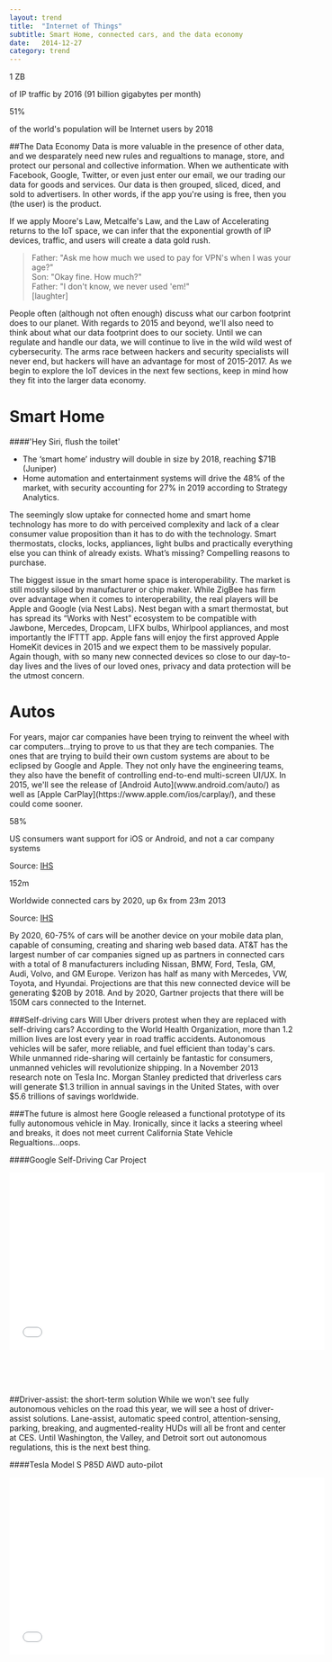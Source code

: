```yaml
---
layout: trend
title:  "Internet of Things"
subtitle: Smart Home, connected cars, and the data economy
date:   2014-12-27
category: trend
---
```


<!-- ##The Zettabyte (ZB) era
####More tubes ;-) -->
<!-- 
- By 2018, there will be nearly four billion global Internet users (more than 51 percent of the world's population), up from 2.5 billion in 2013
- Annual global IP traffic will pass the zettabyte (1000 exabytes) threshold by the end of 2016, and will reach 1.6 zettabytes per year by 2018. In 2016, global IP traffic will reach 1.1 zettabytes per year or 91.3 exabytes (one billion gigabytes) per month, and by 2018, global IP traffic will reach 1.6 zettabytes per year or 131.9exabytes per month.
- Global IP traffic has increased 5x over the past 5 years, and will increase threefold over 3x 5years. Overall, IP traffic will grow at a compound annual growth rate (CAGR) of 21 percent from 2013 to 2018.
- 2 internet devices per capita by 2018
- Broadband speeds will nearly triple by 2018. By 2018, global fixed broadband speeds will reach 42 Mbps, upfrom 16 Mbps in 2013.
 -->
<div class="grid">
	<div class="col-1-2-xs">
        <div class="stat">
            <p class="stat-num">1 ZB</p>
            <p class="stat-text">of IP traffic by 2016 (91 billion gigabytes per month)</p>
            <!-- <div class="source pull-right">Source: <a href="http://www.autonews.com/article/20140110/OEM06/301109910/the-race-to-market-the-connected-car">Cisco VNI</a></div> -->
        </div>
	</div>
	<div class="col-1-2-xs">
        <div class="stat">
            <p class="stat-num">51%</p>
            <p class="stat-text">of the world's population will be Internet users by 2018 </p>
            <!-- <div class="source pull-right">Source: <a href="http://www.autonews.com/article/20140110/OEM06/301109910/the-race-to-market-the-connected-car">Cisco VNI</a></div> -->
        </div>
	</div>
</div>



##The Data Economy
Data is more valuable in the presence of other data, and we desparately need new rules and regualtions to manage, store, and protect our personal and collective information. When we authenticate with Facebook, Google, Twitter, or even just enter our email, we our trading our data for goods and services. Our data is then grouped, sliced, diced, and sold to advertisers. In other words, if the app you're using is free, then you (the user) is the product.

If we apply Moore's Law, Metcalfe's Law, and the Law of Accelerating returns to the IoT space, we can infer that the exponential growth of IP devices, traffic, and users will create a data gold rush. 

 >Father: "Ask me how much we used to pay for VPN's when I was your age?"   
 >Son: "Okay fine. How much?"   
 >Father: "I don't know, we never used 'em!"   
 [laughter]

People often (although not often enough) discuss what our carbon footprint does to our planet. With regards to 2015 and beyond, we'll also need to think about what our data footprint does to our society. Until we can regulate and handle our data, we will continue to live in the wild wild west of cybersecurity. The arms race between hackers and security specialists will never end, but hackers will have an advantage for most of 2015-2017. As we begin to explore the IoT devices in the next few sections, keep in mind how they fit into the larger data economy. 

</div>
<div class="jumbo-inner jumbo--smart">
	<div class="container container-wide">
		<div class="jumbo-text vcenter">
			<h1 class="hero">Smart Home</h1>
		</div>
	</div>
</div>
<div class="container container-wide">
####'Hey Siri, flush the toilet'

- The ‘smart home’ industry will double in size by 2018, reaching $71B (Juniper)
- Home automation and entertainment systems will drive the 48% of the market, with security accounting for 27% in 2019 according to Strategy Analytics.

The seemingly slow uptake for connected home and smart home technology has more to do with perceived complexity and lack of a clear consumer value proposition than it has to do with the technology. Smart thermostats, clocks, locks, appliances, light bulbs and practically everything else you can think of already exists. What’s missing? Compelling reasons to purchase.

The biggest issue in the smart home space is interoperability. The market is still mostly siloed by manufacturer or chip maker. While ZigBee has firm over advantage when it comes to interoperability, the real players will be Apple and Google (via Nest Labs). Nest began with a smart thermostat, but has spread its “Works with Nest” ecosystem to be compatible with Jawbone, Mercedes, Dropcam, LIFX bulbs, Whirlpool appliances, and most importantly the IFTTT app. Apple fans will enjoy the first approved Apple HomeKit devices in 2015 and we expect them to be massively popular. Again though, with so many new connected devices so close to our day-to-day lives and the lives of our loved ones, privacy and data protection will be the utmost concern. 


</div>
<div class="jumbo-inner jumbo--autos">
	<div class="container container-wide">
		<div class="jumbo-text vcenter">
			<h1 class="hero">Autos</h1>
		</div>
	</div>
</div>
<div class="container container-wide">
For years, major car companies have been trying to reinvent the wheel with car computers...trying to prove to us that they are tech companies. The ones that are trying to build their own custom systems are about to be eclipsed by Google and Apple. They not only have the engineering teams, they also have the benefit of controlling end-to-end multi-screen UI/UX. In 2015, we'll see the release of [Android Auto](www.android.com/auto/) as well as [Apple CarPlay](https://www.apple.com/ios/carplay/), and these could come sooner.

<div class="grid">
	<div class="col-1-2-xs">
        <div class="stat">
            <p class="stat-num">58%</p>
            <p class="stat-text">US consumers want support for iOS or Android, and not a car company systems</p>
            <div class="source pull-right">Source: <a href="http://www.autonews.com/article/20140110/OEM06/301109910/the-race-to-market-the-connected-car">IHS</a></div>
        </div>
	</div>
	<div class="col-1-2-xs">
        <div class="stat">
            <p class="stat-num">152m</p>
            <p class="stat-text">Worldwide connected cars by 2020, up 6x from 23m 2013</p>
            <div class="source pull-right">Source: <a href="http://www.autonews.com/article/20140110/OEM06/301109910/the-race-to-market-the-connected-car">IHS</a></div>
        </div>
	</div>
</div>


By 2020, 60-75% of cars will be another device on your mobile data plan, capable of consuming, creating and sharing web based data.  AT&T has the largest number of car companies signed up as partners in connected cars with a total of 8 manufacturers including Nissan, BMW, Ford, Tesla, GM, Audi, Volvo, and GM Europe.  Verizon has half as many with Mercedes, VW, Toyota, and Hyundai.  Projections are that this new connected device will be generating $20B by 2018.  And by 2020, Gartner projects that there will be 150M cars connected to the Internet.


###Self-driving cars
Will Uber drivers protest when they are replaced with self-driving cars? According to the World Health Organization, more than 1.2 million lives are lost every year in road traffic accidents. Autonomous vehicles will be safer, more reliable, and fuel efficient than today's cars. While unmanned ride-sharing will certainly be fantastic for consumers, unmanned vehicles will revolutionize shipping. In a November 2013 research note on Tesla Inc. Morgan Stanley predicted that driverless cars will generate $1.3 trillion in annual savings in the United States, with over $5.6 trillions of savings worldwide. 

###The future is almost here
Google released a functional prototype of its fully autonomous vehicle in May. Ironically, since it lacks a steering wheel and breaks, it does not meet current California State Vehicle Regualtions...oops. 

####Google Self-Driving Car Project
<div class="embed-responsive embed-responsive-16by9" style="margin:0 0 80px 0;">
<iframe class="embed-resposive-item" width="560" height="315" src="//www.youtube.com/embed/CqSDWoAhvLU" frameborder="0" allowfullscreen></iframe>
</div>


##Driver-assist: the short-term solution
While we won't see fully autonomous vehicles on the road this year, we will see a host of driver-assist solutions. Lane-assist, automatic speed control, attention-sensing, parking, breaking, and augmented-reality HUDs will all be front and center at CES. Until Washington, the Valley, and Detroit sort out autonomous regulations, this is the next best thing. 

####Tesla Model S P85D AWD auto-pilot
<div class="embed-responsive embed-responsive-16by9" style="margin:0 0 80px 0;">
<iframe class="embed-resposive-item" width="560" height="315" src="//www.youtube.com/embed/7quu551ehc0" frameborder="0" allowfullscreen></iframe>
</div>



